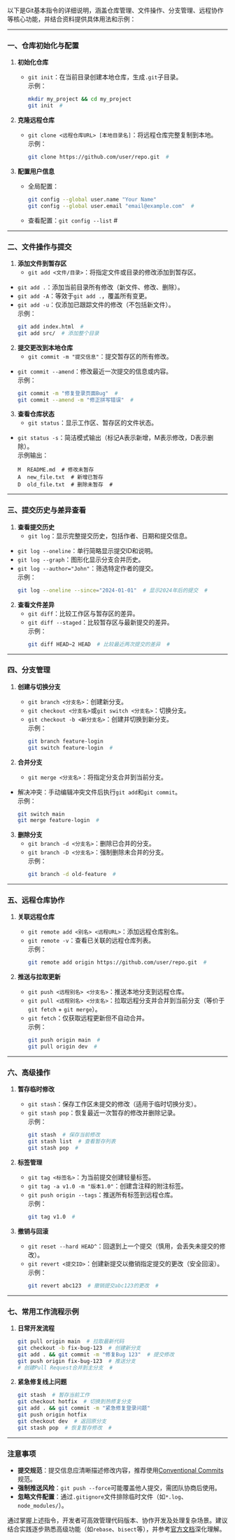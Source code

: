 

以下是Git基本指令的详细说明，涵盖仓库管理、文件操作、分支管理、远程协作等核心功能，并结合资料提供具体用法和示例：

---

### 一、仓库初始化与配置
1. **初始化仓库**  
   - `git init`：在当前目录创建本地仓库，生成`.git`子目录。  
示例：  
     ```bash
     mkdir my_project && cd my_project  
     git init  # 
     ```


2. **克隆远程仓库**  
   - `git clone <远程仓库URL> [本地目录名]`：将远程仓库完整复制到本地。  
示例：  
     ```bash
     git clone https://github.com/user/repo.git  # 
     ```


3. **配置用户信息**  
   - 全局配置：  
     ```bash
     git config --global user.name "Your Name"  
     git config --global user.email "email@example.com"  # 
     ```

   - 查看配置：`git config --list`  # 

---

### 二、文件操作与提交
1. **添加文件到暂存区**  
   - `git add <文件/目录>`：将指定文件或目录的修改添加到暂存区。  
- `git add .`：添加当前目录所有修改（新文件、修改、删除）。  
- `git add -A`：等效于`git add .`，覆盖所有变更。  
- `git add -u`：仅添加已跟踪文件的修改（不包括新文件）。  
示例：  
     ```bash
     git add index.html  # 
     git add src/  # 添加整个目录
     ```


2. **提交更改到本地仓库**  
   - `git commit -m "提交信息"`：提交暂存区的所有修改。  
- `git commit --amend`：修改最近一次提交的信息或内容。  
示例：  
     ```bash
     git commit -m "修复登录页面Bug"  # 
     git commit --amend -m "修正拼写错误"  # 
     ```


3. **查看仓库状态**  
   - `git status`：显示工作区、暂存区的文件状态。  
- `git status -s`：简洁模式输出（标记A表示新增，M表示修改，D表示删除）。  
示例输出：  
     ```
     M  README.md  # 修改未暂存  
     A  new_file.txt  # 新增已暂存  
     D  old_file.txt  # 删除未暂存  # 
     ```


---

### 三、提交历史与差异查看
1. **查看提交历史**  
   - `git log`：显示完整提交历史，包括作者、日期和提交信息。  
- `git log --oneline`：单行简略显示提交ID和说明。  
- `git log --graph`：图形化显示分支合并历史。  
- `git log --author="John"`：筛选特定作者的提交。  
示例：  
     ```bash
     git log --oneline --since="2024-01-01"  # 显示2024年后的提交  # 
     ```


2. **查看文件差异**  
   - `git diff`：比较工作区与暂存区的差异。  
   - `git diff --staged`：比较暂存区与最新提交的差异。  
示例：  
     ```bash
     git diff HEAD~2 HEAD  # 比较最近两次提交的差异  # 
     ```


---

### 四、分支管理
1. **创建与切换分支**  
   - `git branch <分支名>`：创建新分支。  
   - `git checkout <分支名>`或`git switch <分支名>`：切换分支。  
   - `git checkout -b <新分支名>`：创建并切换到新分支。  
示例：  
     ```bash
     git branch feature-login  
     git switch feature-login  # 
     ```


2. **合并分支**  
   - `git merge <分支名>`：将指定分支合并到当前分支。  
- 解决冲突：手动编辑冲突文件后执行`git add`和`git commit`。  
示例：  
     ```bash
     git switch main  
     git merge feature-login  # 
     ```


3. **删除分支**  
   - `git branch -d <分支名>`：删除已合并的分支。  
   - `git branch -D <分支名>`：强制删除未合并的分支。  
示例：  
     ```bash
     git branch -d old-feature  # 
     ```


---

### 五、远程仓库协作
1. **关联远程仓库**  
   - `git remote add <别名> <远程URL>`：添加远程仓库别名。  
   - `git remote -v`：查看已关联的远程仓库列表。  
示例：  
     ```bash
     git remote add origin https://github.com/user/repo.git  # 
     ```


2. **推送与拉取更新**  
   - `git push <远程别名> <分支名>`：推送本地分支到远程仓库。  
   - `git pull <远程别名> <分支名>`：拉取远程分支并合并到当前分支（等价于`git fetch` + `git merge`）。  
   - `git fetch`：仅获取远程更新但不自动合并。  
示例：  
     ```bash
     git push origin main  # 
     git pull origin dev  # 
     ```


---

### 六、高级操作
1. **暂存临时修改**  
   - `git stash`：保存工作区未提交的修改（适用于临时切换分支）。  
   - `git stash pop`：恢复最近一次暂存的修改并删除记录。  
示例：  
     ```bash
     git stash  # 保存当前修改  
     git stash list  # 查看暂存列表  
     git stash pop  # 
     ```


2. **标签管理**  
   - `git tag <标签名>`：为当前提交创建轻量标签。  
   - `git tag -a v1.0 -m "版本1.0"`：创建含注释的附注标签。  
   - `git push origin --tags`：推送所有标签到远程仓库。  
示例：  
     ```bash
     git tag v1.0  # 
     ```


3. **撤销与回滚**  
   - `git reset --hard HEAD^`：回退到上一个提交（慎用，会丢失未提交的修改）。  
   - `git revert <提交ID>`：创建新提交以撤销指定提交的更改（安全回滚）。  
示例：  
     ```bash
     git revert abc123  # 撤销提交abc123的更改  # 
     ```


---

### 七、常用工作流程示例
1. **日常开发流程**  
   ```bash
   git pull origin main  # 拉取最新代码  
   git checkout -b fix-bug-123  # 创建新分支  
   git add . && git commit -m "修复Bug 123"  # 提交修改  
   git push origin fix-bug-123  # 推送分支  
   # 创建Pull Request合并到主分支  # 
   ```


2. **紧急修复线上问题**  
   ```bash
   git stash  # 暂存当前工作  
   git checkout hotfix  # 切换到热修复分支  
   git add . && git commit -m "紧急修复登录问题"  
   git push origin hotfix  
   git checkout dev  # 返回原分支  
   git stash pop  # 恢复暂存修改  # 
   ```


---

### 注意事项
- **提交规范**：提交信息应清晰描述修改内容，推荐使用[Conventional Commits](https://www.conventionalcommits.org/)规范。
- **强制推送风险**：`git push --force`可能覆盖他人提交，需团队协商后使用。
- **忽略文件配置**：通过`.gitignore`文件排除临时文件（如`*.log`、`node_modules/`）。

通过掌握上述指令，开发者可高效管理代码版本、协作开发及处理复杂场景。建议结合实践逐步熟悉高级功能（如`rebase`、`bisect`等），并参考[官方文档](https://git-scm.com/doc)深化理解。